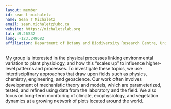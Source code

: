 ```yaml
---
layout: member
id: sean-t-michaletz
name: Sean T Michaletz
email: sean.michaletz@ubc.ca
website: https://michaletzlab.org
lat: 49.26332
long: -123.249682
affiliation: Department of Botany and Biodiversity Research Centre, University of British Columbia, British Columbia, Canada
---
```


My group is interested in the physical processes linking environmental variation to plant physiology, and how this “scales up” to influence higher-level patterns and processes.  To investigate these topics, we use interdisciplinary approaches that draw upon fields such as physics, chemistry, engineering, and geoscience.  Our work often involves development of mechanistic theory and models, which are parameterized, tested, and refined using data from the laboratory and the field.  We also focus on long-term monitoring of climate, ecophysiology, and vegetation dynamics at a growing network of plots located around the world.
